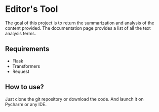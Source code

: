 # Editor's Tool

The goal of this project is to return the summarization and analysis of the content provided.
The documentation page provides a list of all the text analysis terms.

## Requirements
- Flask
- Transformers
- Request

## How to use?
Just clone the git repository or download the code.
And launch it on Pycharm or any IDE.
